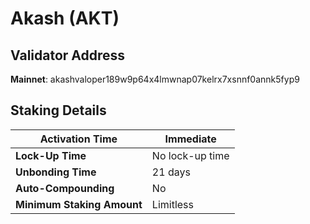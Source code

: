 # Akash (AKT)

## **Validator Address**

**Mainnet**: akashvaloper189w9p64x4lmwnap07kelrx7xsnnf0annk5fyp9

## Staking Details

| **Activation Time**        | Immediate       |
| -------------------------- | --------------- |
| **Lock-Up Time**           | No lock-up time |
| **Unbonding Time**         | 21 days         |
| **Auto-Compounding**       | No              |
| **Minimum Staking Amount** | Limitless       |

